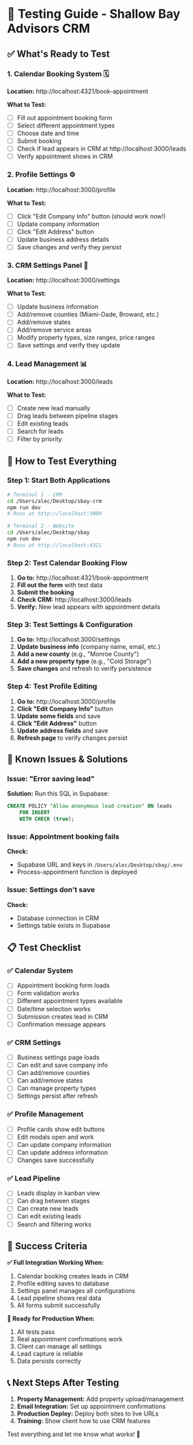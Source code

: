 # 🧪 Testing Guide - Shallow Bay Advisors CRM

## ✅ What's Ready to Test

### 1. **Calendar Booking System** 🗓️
**Location:** http://localhost:4321/book-appointment

**What to Test:**
- [ ] Fill out appointment booking form
- [ ] Select different appointment types
- [ ] Choose date and time
- [ ] Submit booking
- [ ] Check if lead appears in CRM at http://localhost:3000/leads
- [ ] Verify appointment shows in CRM

### 2. **Profile Settings** ⚙️
**Location:** http://localhost:3000/profile

**What to Test:**
- [ ] Click "Edit Company Info" button (should work now!)
- [ ] Update company information
- [ ] Click "Edit Address" button
- [ ] Update business address details
- [ ] Save changes and verify they persist

### 3. **CRM Settings Panel** 🔧
**Location:** http://localhost:3000/settings

**What to Test:**
- [ ] Update business information
- [ ] Add/remove counties (Miami-Dade, Broward, etc.)
- [ ] Add/remove states
- [ ] Add/remove service areas
- [ ] Modify property types, size ranges, price ranges
- [ ] Save settings and verify they update

### 4. **Lead Management** 📊
**Location:** http://localhost:3000/leads

**What to Test:**
- [ ] Create new lead manually
- [ ] Drag leads between pipeline stages
- [ ] Edit existing leads
- [ ] Search for leads
- [ ] Filter by priority

## 🚀 How to Test Everything

### Step 1: Start Both Applications
```bash
# Terminal 1 - CRM
cd /Users/alec/Desktop/sbay-crm
npm run dev
# Runs at http://localhost:3000

# Terminal 2 - Website
cd /Users/alec/Desktop/sbay
npm run dev
# Runs at http://localhost:4321
```

### Step 2: Test Calendar Booking Flow
1. **Go to:** http://localhost:4321/book-appointment
2. **Fill out the form** with test data
3. **Submit the booking**
4. **Check CRM:** http://localhost:3000/leads
5. **Verify:** New lead appears with appointment details

### Step 3: Test Settings & Configuration
1. **Go to:** http://localhost:3000/settings
2. **Update business info** (company name, email, etc.)
3. **Add a new county** (e.g., "Monroe County")
4. **Add a new property type** (e.g., "Cold Storage")
5. **Save changes** and refresh to verify persistence

### Step 4: Test Profile Editing
1. **Go to:** http://localhost:3000/profile
2. **Click "Edit Company Info"** button
3. **Update some fields** and save
4. **Click "Edit Address"** button
5. **Update address fields** and save
6. **Refresh page** to verify changes persist

## 🐛 Known Issues & Solutions

### Issue: "Error saving lead"
**Solution:** Run this SQL in Supabase:
```sql
CREATE POLICY "Allow anonymous lead creation" ON leads
    FOR INSERT
    WITH CHECK (true);
```

### Issue: Appointment booking fails
**Check:**
- Supabase URL and keys in `/Users/alec/Desktop/sbay/.env`
- Process-appointment function is deployed

### Issue: Settings don't save
**Check:**
- Database connection in CRM
- Settings table exists in Supabase

## 📋 Test Checklist

### ✅ Calendar System
- [ ] Appointment booking form loads
- [ ] Form validation works
- [ ] Different appointment types available
- [ ] Date/time selection works
- [ ] Submission creates lead in CRM
- [ ] Confirmation message appears

### ✅ CRM Settings
- [ ] Business settings page loads
- [ ] Can edit and save company info
- [ ] Can add/remove counties
- [ ] Can add/remove states
- [ ] Can manage property types
- [ ] Settings persist after refresh

### ✅ Profile Management
- [ ] Profile cards show edit buttons
- [ ] Edit modals open and work
- [ ] Can update company information
- [ ] Can update address information
- [ ] Changes save successfully

### ✅ Lead Pipeline
- [ ] Leads display in kanban view
- [ ] Can drag between stages
- [ ] Can create new leads
- [ ] Can edit existing leads
- [ ] Search and filtering works

## 🎯 Success Criteria

**✅ Full Integration Working When:**
1. Calendar booking creates leads in CRM
2. Profile editing saves to database
3. Settings panel manages all configurations
4. Lead pipeline shows real data
5. All forms submit successfully

**🚀 Ready for Production When:**
1. All tests pass
2. Real appointment confirmations work
3. Client can manage all settings
4. Lead capture is reliable
5. Data persists correctly

## 📞 Next Steps After Testing

1. **Property Management:** Add property upload/management
2. **Email Integration:** Set up appointment confirmations
3. **Production Deploy:** Deploy both sites to live URLs
4. **Training:** Show client how to use CRM features

Test everything and let me know what works! 🎉